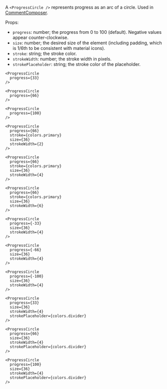 A `<ProgressCircle />` represents progress as an arc of a circle. Used in [CommentComposer](/components/commentcomposer#ltcommentcomposer-gt).

Props:
- `progress`: number; the progress from 0 to 100 (default). Negative values appear counter-clockwise.
- `size`: number; the desired size of the element (including padding, which is 1/6th to be consistent with material icons).
- `stroke`: string; the stroke color.
- `strokeWidth`: number; the stroke width in pixels.
- `strokePlaceholder`: string; the stroke color of the placeholder.

```react|span-2
<ProgressCircle
  progress={33}
/>
```

```react|span-2
<ProgressCircle
  progress={66}
/>
```

```react|span-2
<ProgressCircle
  progress={100}
/>
```

```react|span-2
<ProgressCircle
  progress={66}
  stroke={colors.primary}
  size={36}
  strokeWidth={2}
/>
```

```react|span-2
<ProgressCircle
  progress={66}
  stroke={colors.primary}
  size={36}
  strokeWidth={4}
/>
```

```react|span-2
<ProgressCircle
  progress={66}
  stroke={colors.primary}
  size={36}
  strokeWidth={6}
/>
```

```react|span-2
<ProgressCircle
  progress={-33}
  size={36}
  strokeWidth={4}
/>
```

```react|span-2
<ProgressCircle
  progress={-66}
  size={36}
  strokeWidth={4}
/>
```

```react|span-2
<ProgressCircle
  progress={-100}
  size={36}
  strokeWidth={4}
/>
```

```react|span-2
<ProgressCircle
  progress={33}
  size={36}
  strokeWidth={4}
  strokePlaceholder={colors.divider}
/>
```

```react|span-2
<ProgressCircle
  progress={66}
  size={36}
  strokeWidth={4}
  strokePlaceholder={colors.divider}
/>
```

```react|span-2
<ProgressCircle
  progress={100}
  size={36}
  strokeWidth={4}
  strokePlaceholder={colors.divider}
/>
```
